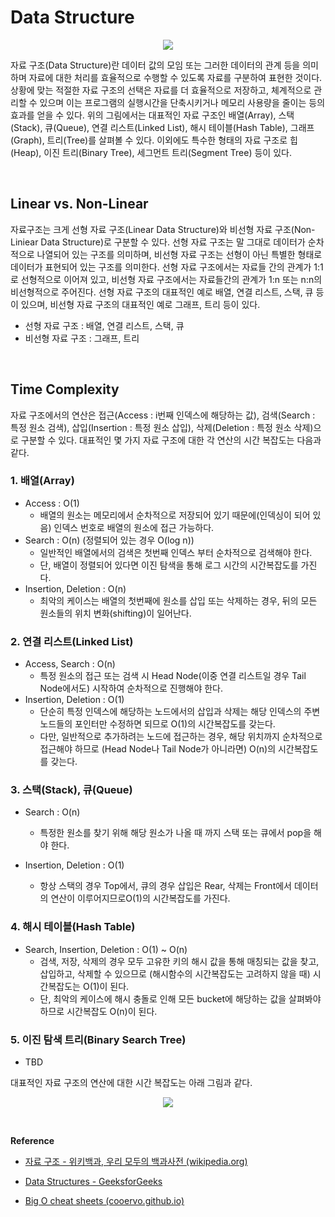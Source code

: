 # Data Structure

<p align="center"><img src="https://miro.medium.com/max/1400/1*2rKGJ6h1regwmfMcty3SLw.png"></p>

자료 구조(Data Structure)란 데이터 값의 모임 또는 그러한 데이터의 관계 등을 의미하며 자료에 대한 처리를 효율적으로 수행할 수 있도록 자료를 구분하여 표현한 것이다. 상황에 맞는 적절한 자료 구조의 선택은 자료를 더 효율적으로 저장하고, 체계적으로 관리할 수 있으며 이는 프로그램의 실행시간을 단축시키거나 메모리 사용량을 줄이는 등의 효과를 얻을 수 있다. 위의 그림에서는 대표적인 자료 구조인 배열(Array), 스택(Stack), 큐(Queue), 연결 리스트(Linked List), 해시 테이블(Hash Table), 그래프(Graph), 트리(Tree)를 살펴볼 수 있다. 이외에도 특수한 형태의 자료 구조로 힙(Heap), 이진 트리(Binary Tree), 세그먼트 트리(Segment Tree) 등이 있다.

<br>

## Linear vs. Non-Linear

자료구조는 크게 선형 자료 구조(Linear Data Structure)와 비선형 자료 구조(Non-Liniear Data Structure)로 구분할 수 있다. 선형 자료 구조는 말 그대로 데이터가 순차적으로 나열되어 있는 구조를 의미하며, 비선형 자료 구조는 선형이 아닌 특별한 형태로 데이터가 표현되어 있는 구조를 의미한다. 선형 자료 구조에서는 자료들 간의 관계가 1:1로 선형적으로 이어져 있고, 비선형 자료 구조에서는 자료들간의 관계가 1:n 또는 n:n의 비선형적으로 주어진다. 선형 자료 구조의 대표적인 예로 배열, 연결 리스트, 스택, 큐 등이 있으며, 비선형 자료 구조의 대표적인 예로 그래프, 트리 등이 있다.

- 선형 자료 구조 : 배열, 연결 리스트, 스택, 큐
- 비선형 자료 구조 : 그래프, 트리

<br>

## Time Complexity

자료 구조에서의 연산은 접근(Access : i번째 인덱스에 해당하는 값), 검색(Search : 특정 원소 검색), 삽입(Insertion : 특정 원소 삽입), 삭제(Deletion : 특정 원소 삭제)으로 구분할 수 있다. 대표적인 몇 가지 자료 구조에 대한 각 연산의 시간 복잡도는 다음과 같다. 

### 1. 배열(Array)

- Access : O(1)
  - 배열의 원소는 메모리에서 순차적으로 저장되어 있기 때문에(인덱싱이 되어 있음) 인덱스 번호로 배열의 원소에 접근 가능하다.
- Search : O(n) (정렬되어 있는 경우 O(log n))
  - 일반적인 배열에서의 검색은 첫번째 인덱스 부터 순차적으로 검색해야 한다.
  - 단, 배열이 정렬되어 있다면 이진 탐색을 통해 로그 시간의 시간복잡도를 가진다.
- Insertion, Deletion : O(n)
  - 최악의 케이스는 배열의 첫번째에 원소를 삽입 또는 삭제하는 경우, 뒤의 모든 원소들의 위치 변화(shifting)이 일어난다.

### 2. 연결 리스트(Linked List)

- Access, Search : O(n)
  - 특정 원소의 접근 또는 검색 시 Head Node(이중 연결 리스트일 경우 Tail Node에서도) 시작하여 순차적으로 진행해야 한다.
- Insertion, Deletion : O(1)
  - 단순히 특정 인덱스에 해당하는 노드에서의 삽입과 삭제는 해당 인덱스의 주변 노드들의 포인터만 수정하면 되므로 O(1)의 시간복잡도를 갖는다.
  - 다만, 일반적으로 추가하려는 노드에 접근하는 경우, 해당 위치까지 순차적으로 접근해야 하므로 (Head Node나 Tail Node가 아니라면) O(n)의 시간복잡도를 갖는다.

### 3. 스택(Stack), 큐(Queue)

- Search : O(n)
  - 특정한 원소를 찾기 위해 해당 원소가 나올 때 까지 스택 또는 큐에서 pop을 해야 한다.

- Insertion, Deletion : O(1)
  - 항상 스택의 경우 Top에서, 큐의 경우 삽입은 Rear, 삭제는 Front에서 데이터의 연산이 이루어지므로O(1)의 시간복잡도를 가진다.

### 4. 해시 테이블(Hash Table)

- Search, Insertion, Deletion : O(1) ~ O(n)
  - 검색, 저장, 삭제의 경우 모두 고유한 키의 해시 값을 통해 매칭되는 값을 찾고, 삽입하고, 삭제할 수 있으므로 (해시함수의 시간복잡도는 고려하지 않을 때) 시간복잡도는 O(1)이 된다.
  - 단, 최악의 케이스에 해시 충돌로 인해 모든 bucket에 해당하는 값을 살펴봐야하므로 시간복잡도 O(n)이 된다.

### 5. 이진 탐색 트리(Binary Search Tree)

- TBD

대표적인 자료 구조의 연산에 대한 시간 복잡도는 아래 그림과 같다.

<p align="center"><img src="https://3.bp.blogspot.com/-FKfFL6z0zcI/XlfPWDD-SGI/AAAAAAAAHPk/MQ1l_RovxXgTIJCTReag9FzJRA3TILiYACLcBGAsYHQ/s1600/7365ce00a403fa7605fd2058c80ea65599ce67a2.png"></p>

<br>

**Reference**

- [자료 구조 - 위키백과, 우리 모두의 백과사전 (wikipedia.org)](https://ko.wikipedia.org/wiki/자료_구조)

- [Data Structures - GeeksforGeeks](https://www.geeksforgeeks.org/data-structures/)

- [Big O cheat sheets (cooervo.github.io)](https://cooervo.github.io/Algorithms-DataStructures-BigONotation/index.html)